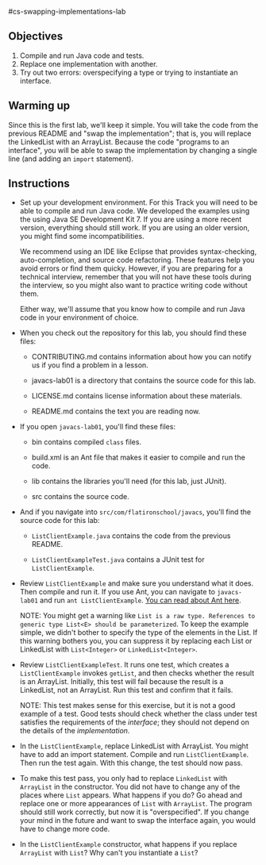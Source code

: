 #cs-swapping-implementations-lab

## Objectives

1.  Compile and run Java code and tests.
2.  Replace one implementation with another.
3.  Try out two errors: overspecifying a type or trying to instantiate an interface.


## Warming up

Since this is the first lab, we'll keep it simple.  You will take the code from the previous README and "swap the implementation"; that is, you will replace the LinkedList with an ArrayList.  Because the code "programs to an interface", you will be able to swap the implementation by changing a single line (and adding an `import` statement).


## Instructions


*   Set up your development environment.  For this Track you will need to be able to compile and run Java code.  We developed the examples using the using Java SE Development Kit 7. If you are using a more recent version, everything should still work.  If you are using an older version, you might find some incompatibilities.

    We recommend using an IDE like Eclipse that provides syntax-checking, auto-completion, and source code refactoring.  These features help you avoid errors or find them quicky.  However, if you are preparing for a technical interview, remember that you will not have these tools during the interview, so you might also want to practice writing code without them.

    Either way, we'll assume that you know how to compile and run Java code in your environment of choice.
    
*   When you check out the repository for this lab, you should find these files:

    *  CONTRIBUTING.md contains information about how you can notify us if you find a problem in a lesson.
    
    *  javacs-lab01 is a directory that contains the source code for this lab.
    
    *  LICENSE.md contains license information about these materials.
    
    *  README.md contains the text you are reading now.
    
*   If you open `javacs-lab01`, you'll find these files:

    *  bin contains compiled `class` files.  
    
    *  build.xml is an Ant file that makes it easier to compile and run the code.
    
    *  lib contains the libraries you'll need (for this lab, just JUnit).
    
    *  src contains the source code.
    
*   And if you navigate into `src/com/flatironschool/javacs`, you'll find the source code for this lab:

    *  `ListClientExample.java` contains the code from the previous README.

    *  `ListClientExampleTest.java` contains a JUnit test for `ListClientExample`. 

*   Review `ListClientExample` and make sure you understand what it does.  Then compile and run it.  If you use Ant, you can navigate to `javacs-lab01` and run `ant ListClientExample`.  [You can read about Ant here](https://ant.apache.org/manual/tutorial-HelloWorldWithAnt.html).

    NOTE: You might get a warning like `List is a raw type. References to generic type List<E> should be parameterized`.  To keep the example simple, we didn't bother to specify the type of the elements in the List.  If this warning bothers you, you can suppress it by replacing each List or LinkedList with `List<Integer>` or `LinkedList<Integer>`.


*   Review `ListClientExampleTest`.  It runs one test, which creates a `ListClientExample` invokes `getList`, and then checks whether the result is an ArrayList.  Initially, this test will fail because the result is a LinkedList, not an ArrayList.  Run this test and confirm that it fails.

    NOTE: This test makes sense for this exercise, but it is not a good example of a test.  Good tests should check whether the class under test satisfies the requirements of the *interface*; they should not depend on the details of the *implementation*.


*   In the `ListClientExample`, replace LinkedList with ArrayList.  You might have to add an import statement.  Compile and run `ListClientExample`.  Then run the test again.  With this change, the test should now pass.


*   To make this test pass, you only had to replace `LinkedList` with `ArrayList` in the constructor.  You did not have to change any of the places where `List` appears.  What happens if you do?  Go ahead and replace one or more appearances of `List` with `ArrayList`.  The program should still work correctly, but now it is "overspecified".  If you change your mind in the future and want to swap the interface again, you would have to change more code.


*  In the `ListClientExample` constructor, what happens if you replace `ArrayList` with `List`?  Why can't you instantiate a `List`?

